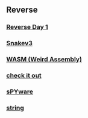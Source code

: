 ## Reverse
### [Reverse Day 1](https://github.com/Sakuya133/HCS-Internal-Selection-2025/tree/main/Reverse/Reverse_Day_1)
### [Snakev3](https://github.com/Sakuya133/HCS-Internal-Selection-2025/tree/main/Reverse/Snakev3)
### [WASM (Weird Assembly)](https://github.com/Sakuya133/HCS-Internal-Selection-2025/tree/main/Reverse/WASM_Weird_Assembly)
### [check it out](https://github.com/Sakuya133/HCS-Internal-Selection-2025/tree/main/Reverse/check_it_out)
### [sPYware](https://github.com/Sakuya133/HCS-Internal-Selection-2025/tree/main/Reverse/sPYware)
### [string](https://github.com/Sakuya133/HCS-Internal-Selection-2025/tree/main/Reverse/strings)
